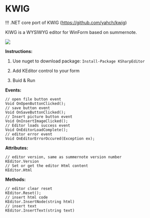 # KWIG

!!! .NET core port of KWIG (https://github.com/yahch/kwig)

KIWG is a WYSIWYG editor for WinForm based on summernote.

![](https://raw.githubusercontent.com/yahch/kwig/master/screenshots/screenshot-1.png)

**Instructions:**

1. Use nuget to download package: ``` Install-Package KSharpEditor ```

2. Add KEditor control to your form

3. Buid & Run

**Events:**

```
// open file button event
Void OnOpenButtonClicked();
// save button event
Void OnSaveButtonClicked();
// Insert picture button event
Void OnInsertImageClicked();
// Editor loads success event
Void OnEditorLoadComplete();
// editor error event
Void OnEditorErrorOccured(Exception ex);
```

**Attributes:**

```
// editor version, same as summernote version number
KEditor.Version
// Set or get the editor Html content
KEditor.Html
```

**Methods:**

```
// editor clear reset
KEditor.Reset();
// insert html code
KEditor.InsertNode(string html)
// insert text
KEditor.InsertText(string text)
```
